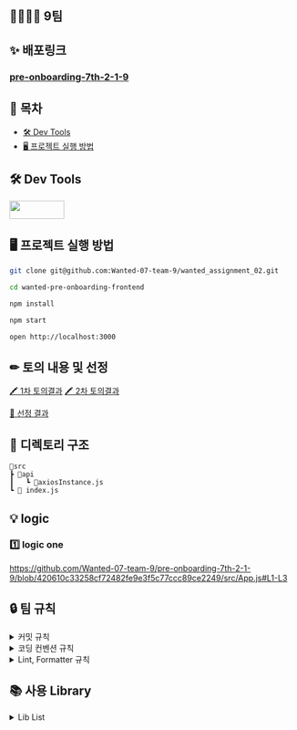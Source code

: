 ## 👨‍👩‍👧‍👦 9팀

## **✨ 배포링크**

### [pre-onboarding-7th-2-1-9](https://wanted-07-team-9.github.io/wanted_assignment_02/)

## 📝 목차

- [🛠️ Dev Tools](https://wanted-07-team-9.github.io/wanted_assignment_02/)
- [🖥 프로젝트 실행 방법](https://wanted-07-team-9.github.io/wanted_assignment_02/)

## 🛠️ Dev Tools

 <img height="32" width="96" src="https://img.shields.io/badge/React-61DAFB?style=for-the-badge&logo=React&logoColor=white">

## **🖥 프로젝트 실행 방법**

```sh
git clone git@github.com:Wanted-07-team-9/wanted_assignment_02.git

cd wanted-pre-onboarding-frontend

npm install

npm start

open http://localhost:3000
```

## ✏ 토의 내용 및 선정

[🖍 1차 토의결과](https://github.com/Wanted-07-team-9/pre-onboarding-7th-2-1-9/discussions/1)
[🖍 2차 토의결과](https://github.com/Wanted-07-team-9/pre-onboarding-7th-2-1-9/discussions/1)

[🥇 선정 결과](https://github.com/Wanted-07-team-9/pre-onboarding-7th-2-1-9/discussions/1)

## **📝 디렉토리 구조**

```
📂src
┣ 📂api
┃   ┗ 📄axiosInstance.js
┗ 📄 index.js
```

## 💡 logic

### :one: logic one

https://github.com/Wanted-07-team-9/pre-onboarding-7th-2-1-9/blob/420610c33258cf72482fe9e3f5c77ccc89ce2249/src/App.js#L1-L3

## 🔒 팀 규칙

<details>
<summary>커밋 규칙</summary>
<div markdown="1">

## **commit message 규칙**

⭐ feat : 새로운 기능에 대한 커밋

🛠 fix : 버그 수정에 대한 커밋

🧱 build : 빌드 관련 파일 수정에 대한 커밋

👏 chore : 그 외 자잘한 수정에 대한 커밋

⚒ refactor :  코드 리팩토링에 대한 커밋

🎨 style : 코드 스타일 혹은 포맷 등에 관한 커밋

✏ docs : 문서 수정에 대한 커밋

💡 ci : CI관련 설정 수정에 대한 커밋

🚫 제목 끝에 마침표 금지
⚠ 무엇을 했는지 명확하게 작성

</div>
</details>

<details>
<summary>코딩 컨벤션 규칙</summary>
<div markdown="1">

## **코딩 컨벤션**

- 컴포넌트의 ID사용은 지양한다.
- react의 state는 여러개 사용시 최소 집합을 찾아 사용한다.
- 컴포넌트의 이벤트에서 불필요한 익명함수를 사용하지 않는다. (예시: 함수의 인자가 event 하나인 경우)
- 코드를 설명하는 주석은 가급적 사용하지 않는다.
- 상수는 영문 대문자 스네이크 표기법(Snake case)를 사용한다.(예시: SYMBOLIC_CONSTANTS)
- 반환 값이 불린인 함수는 'is'로 시작한다
- const와 let은 사용 시점에 선언 및 할당한다.
- 함수는 사용 전에 선언해야 하며, 함수 선언문은 변수 선언문 다음에 오도록 한다.
- 이벤트 핸들러는 'on'으로 시작한다.
- 한 줄짜리 블록일 경우라도 {}를 생략하지 않으며 명확히 줄 바꿈 하여 사용한다.

</div>
</details>

<details>
<summary>Lint, Formatter 규칙</summary>
<div markdown="1">

## **Prettier, ESLint 규칙 **

##### prettier

```
  printWidth: 100, // printWidth default 80 => 100 으로 변경
  singleQuote: true, // "" => ''
  arrowParens: 'avoid', // arrow function parameter가 하나일 경우 괄호 생략
```

##### ESLint

```
  printWidth: 100, // printWidth default 80 => 100 으로 변경
  singleQuote: true, // "" => ''
  arrowParens: 'avoid', // arrow function parameter가 하나일 경우 괄호 생략
```

- </div>
  </details>

## 📚 사용 Library

<details>
<summary>Lib List</summary>
<div markdown="1">

### 공통 Lib

- eslint
- eslint-config-prettier
- husky
- prettier

### production

- react-router-dom
- axios

### dev

- tailwindcss
</div>
</details>
